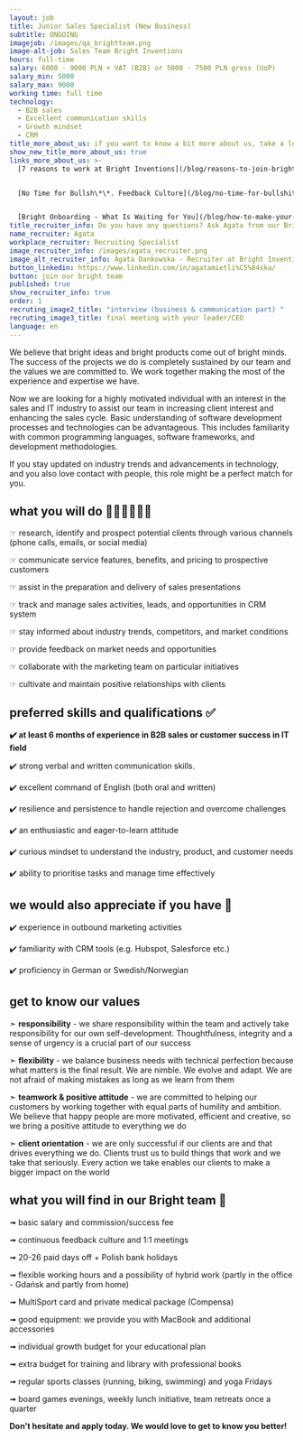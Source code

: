 ```yaml
---
layout: job
title: Junior Sales Specialist (New Business)
subtitle: ONGOING
imagejob: /images/qa_brightteam.png
image-alt-job: Sales Team Bright Inventions
hours: full-time
salary: 6000 - 9000 PLN + VAT (B2B) or 5000 - 7500 PLN gross (UoP)
salary_min: 5000
salary_max: 9000
working time: full time
technology:
  - B2B sales
  - Excellent communication skills
  - Growth mindset
  - CRM
title_more_about_us: if you want to know a bit more about us, take a look below 🙋🏻‍♀️🙋🏻‍♂️
show_new_title_more_about_us: true
links_more_about_us: >-
  [7 reasons to work at Bright Inventions](/blog/reasons-to-join-bright)


  [No Time for Bullsh\*\*. Feedback Culture](/blog/no-time-for-bullshit-feedback-culture/)


  [Bright Onboarding - What Is Waiting for You](/blog/how-to-make-your-onboarding-bright)
title_recruiter_info: Do you have any questions? Ask Agata from our Bright team!
name_recruiter: Agata
workplace_recruiter: Recruiting Specialist
image_recruiter_info: /images/agata_recruiter.png
image_alt_recruiter_info: Agata Dankowska - Recruiter at Bright Inventions
button_linkedin: https://www.linkedin.com/in/agatamietli%C5%84ska/
button: join our bright team
published: true
show_recruiter_info: true
order: 1
recruting_image2_title: "interview (business & communication part) "
recruting_image3_title: final meeting with your leader/CEO
language: en
---
```

We believe that bright ideas and bright products come out of bright minds. The success of the projects we do is completely sustained by our team and the values we are committed to. We work together making the most of the experience and expertise we have.

Now we are looking for a highly motivated individual with an interest in the sales and IT industry to assist our team in increasing client interest and enhancing the sales cycle. Basic understanding of software development processes and technologies can be advantageous. This includes familiarity with common programming languages, software frameworks, and development methodologies.

If you stay updated on industry trends and advancements in technology, and you also love contact with people, this role might be a perfect match for you. 

## what you will do 👩🏻‍💻🧑🏻‍💻

☞ research, identify and prospect potential clients through various channels (phone calls, emails, or social media) 

☞ communicate service features, benefits, and pricing to prospective customers

☞ assist in the preparation and delivery of sales presentations

☞ track and manage sales activities, leads, and opportunities in CRM system 

☞ stay informed about industry trends, competitors, and market conditions 

☞ provide feedback on market needs and opportunities

☞ collaborate with the marketing team on particular initiatives 

☞ cultivate and maintain positive relationships with clients

## preferred skills and qualifications ✅

**✔️ at least 6 months of experience in B2B sales or customer success in IT field** 

✔️ strong verbal and written communication skills.

✔️ excellent command of English (both oral and written)

✔️ resilience and persistence to handle rejection and overcome challenges 

✔️ an enthusiastic and eager-to-learn attitude 

✔️️ curious mindset to understand the industry, product, and customer needs

✔️ ability to prioritise tasks and manage time effectively

## **we would also appreciate if you have 🙌**

✔️ experience in outbound marketing activities 

✔️ familiarity with CRM tools (e.g. Hubspot, Salesforce etc.) 

✔️ proficiency in German or Swedish/Norwegian

## get to know our values

➣ **responsibility** - we share responsibility within the team and actively take responsibility for our own self-development. Thoughtfulness, integrity and a sense of urgency is a crucial part of our success

➣ **flexibility** - we balance business needs with technical perfection because what matters is the final result. We are nimble. We evolve and adapt. We are not afraid of making mistakes as long as we learn from them

➣ **teamwork & positive attitude** - we are committed to helping our customers by working together with equal parts of humility and ambition. We believe that happy people are more motivated, efficient and creative, so we bring a positive attitude to everything we do

➣ **client orientation** - we are only successful if our clients are and that drives everything we do. Clients trust us to build things that work and we take that seriously. Every action we take enables our clients to make a bigger impact on the world

## what you will find in our Bright team 🧡

➟ basic salary and commission/success fee

➟ continuous feedback culture and 1:1 meetings

➟ 20-26 paid days off + Polish bank holidays

➟ flexible working hours and a possibility of hybrid work (partly in the office - Gdańsk and partly from home)

➟ MultiSport card and private medical package (Compensa)

➟ good equipment: we provide you with MacBook and additional accessories

➟ individual growth budget for your educational plan

➟ extra budget for training and library with professional books

➟ regular sports classes (running, biking, swimming) and yoga Fridays

➟ board games evenings, weekly lunch initiative, team retreats once a quarter

**Don't hesitate and apply today. We would love to get to know you better!**